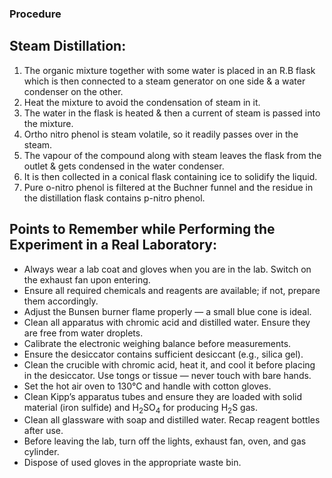 ### Procedure

<div>
  <h2>Steam Distillation:</h2>
  <ol>
    <li>The organic mixture together with some water is placed in an R.B flask which is then connected to a steam generator on one side & a water condenser on the other.</li>
    <li>Heat the mixture to avoid the condensation of steam in it.</li>
    <li>The water in the flask is heated & then a current of steam is passed into the mixture.</li>
    <li>Ortho nitro phenol is steam volatile, so it readily passes over in the steam.</li>
    <li>The vapour of the compound along with steam leaves the flask from the outlet & gets condensed in the water condenser.</li>
    <li>It is then collected in a conical flask containing ice to solidify the liquid.</li>
    <li>Pure o-nitro phenol is filtered at the Buchner funnel and the residue in the distillation flask contains p-nitro phenol.</li>
  </ol>

  <h2>Points to Remember while Performing the Experiment in a Real Laboratory:</h2>
  <ul>
    <li>Always wear a lab coat and gloves when you are in the lab. Switch on the exhaust fan upon entering.</li>
    <li>Ensure all required chemicals and reagents are available; if not, prepare them accordingly.</li>
    <li>Adjust the Bunsen burner flame properly — a small blue cone is ideal.</li>
    <li>Clean all apparatus with chromic acid and distilled water. Ensure they are free from water droplets.</li>
    <li>Calibrate the electronic weighing balance before measurements.</li>
    <li>Ensure the desiccator contains sufficient desiccant (e.g., silica gel).</li>
    <li>Clean the crucible with chromic acid, heat it, and cool it before placing in the desiccator. Use tongs or tissue — never touch with bare hands.</li>
    <li>Set the hot air oven to 130°C and handle with cotton gloves.</li>
    <li>Clean Kipp’s apparatus tubes and ensure they are loaded with solid material (iron sulfide) and H<sub>2</sub>SO<sub>4</sub> for producing H<sub>2</sub>S gas.</li>
    <li>Clean all glassware with soap and distilled water. Recap reagent bottles after use.</li>
    <li>Before leaving the lab, turn off the lights, exhaust fan, oven, and gas cylinder.</li>
    <li>Dispose of used gloves in the appropriate waste bin.</li>
  </ul>
</div>
